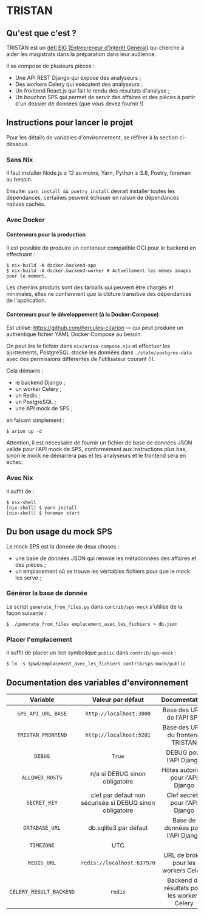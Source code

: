 # TRISTAN

## Qu'est que c'est ?

TRISTAN est un [défi EIG (Entrepreneur d'Intérêt Général)](https://eig.etalab.gouv.fr/defis/tristan/) qui cherche à aider les magistrats dans la préparation dans leur audience.

Il se compose de plusieurs pièces :

- Une API REST Django qui expose des analyseurs ;
- Des workers Celery qui exécutent des analyseurs ;
- Un frontend React.js qui fait le rendu des résultats d'analyse ;
- Un bouchon SPS qui permet de servir des affaires et des pièces à partir d'un dossier de données (que vous devez fournir !)

## Instructions pour lancer le projet

Pour les détails de variables d'environnement, se référer à la section ci-dessous.

### Sans Nix

Il faut installer Node.js ≥ 12 au moins, Yarn, Python ≥ 3.8, Poetry, foreman au besoin.

Ensuite: `yarn install && poetry install` devrait installer toutes les dépendances, certaines peuvent échouer en raison de dépendances natives cachés.

### Avec Docker

#### Conteneurs pour la production

Il est possible de produire un conteneur compatible OCI pour le backend en effectuant :

```
$ nix-build -A docker.backend-app
$ nix-build -A docker.backend-worker # Actuellement les mêmes images pour le moment.
```

Les chemins produits sont des tarballs qui peuvent être chargés et minimales, elles ne contiennent que la clôture transitive des dépendances de l'application.

#### Conteneurs pour le développement (à la Docker-Compose)

Est utilisé: <https://github.com/hercules-ci/arion> — qui peut produire un authentique fichier YAML Docker Compose au besoin.

On peut lire le fichier dans `nix/arion-compose.nix` et effectuer les ajustements, PostgreSQL stocke les données dans `./state/postgres-data` avec des permissions différentes de l'utilisateur courant (!).

Cela démarre :

- le backend Django ;
- un worker Celery ;
- un Redis ;
- un PostgreSQL ;
- une API mock de SPS ;

en faisant simplement :

```console
$ arion up -d
```

Attention, il est nécessaire de fournir un fichier de base de données JSON valide pour l'API mock de SPS, conformément aux instructions plus bas, sinon le mock ne démarrera pas et les analyseurs et le frontend sera en échec.

### Avec Nix

Il suffit de :

```console
$ nix-shell
[nix-shell] $ yarn install
[nix-shell] $ foreman start
```


## Du bon usage du mock SPS

Le mock SPS est la donnée de deux choses :

- une base de données JSON qui renvoie les métadonnées des affaires et des pièces ;
- un emplacement où se trouve les véritables fichiers pour que le mock les serve ;

### Générer la base de donnée

Le script `generate_from_files.py` dans `contrib/sps-mock` s'utilise de la façon suivante :

```console
$ ./generate_from_files emplacement_avec_les_fichiers > db.json
```

### Placer l'emplacement

Il suffit de placer un lien symbolique `public` dans `contrib/sps-mock` :

```console
$ ln -s $pwd/emplacement_avec_les_fichiers contrib/sps-mock/public
```

## Documentation des variables d'environnement

|         Variable        |                     Valeur par défaut                    |                 Documentation                |
|:-----------------------:|:--------------------------------------------------------:|:--------------------------------------------:|
|    `SPS_API_URL_BASE`   |                  `http://localhost:3000`                 |          Base des URLs de l'API SPS          |
|    `TRISTAN_FRONTEND`   |                  `http://localhost:5201`                 |       Base des URLs du frontend TRISTAN      |
|         `DEBUG`         |                          `True`                          |            DEBUG pour l'API Django           |
|     `ALLOWED_HOSTS`     |              n/a si DEBUG sinon obligatoire              |       Hôtes autorisés pour l'API Django      |
|       `SECRET_KEY`      | clef par défaut non sécurisée si DEBUG sinon obligatoire |        Clef secrète pour l'API Django        |
|      `DATABASE_URL`     |                   db.sqlite3 par défaut                  |       Base de données pour l'API Django      |
|        `TIMEZONE`       |                            UTC                           |                                              |
|       `REDIS_URL`       |                `redis://localhost:6379/0`                |     URL de broker pour les workers Celery    |
| `CELERY_RESULT_BACKEND` |                          `redis`                         | Backend de résultats pour les workers Celery |

